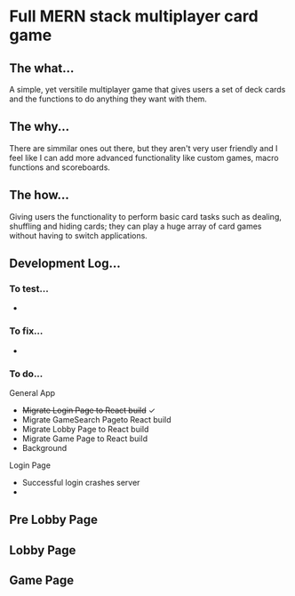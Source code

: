 # Full MERN stack multiplayer card game

## The what...
<p>A simple, yet versitile multiplayer game that gives users a set of deck cards and the functions to do anything they want with them.</p>


## The why...
<p>There are simmilar ones out there, but they aren't very user friendly and I feel like I can add more advanced functionality like custom games, macro functions and scoreboards.</p>


## The how...
<p>Giving users the functionality to perform basic card tasks such as dealing, shuffling and hiding cards; they can play a huge array of card games without having to switch applications.</p>


## Development Log...

### To test...

- 

### To fix...

- 


### To do...

General App
- ~~Migrate Login Page to React build~~ ✓
- Migrate GameSearch Pageto React build
- Migrate Lobby Page to React build
- Migrate Game Page to React build
- Background

Login Page
- Successful login crashes server
- 

Pre Lobby Page
- 

Lobby Page
- 

Game Page
- 